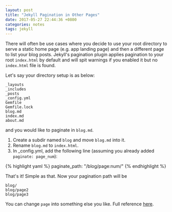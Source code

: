 ```yaml
---
layout: post
title: "Jekyll Pagination in Other Pages"
date: 2017-05-27 22:44:36 +0800
categories: notes
tags: jekyll
---
```


There will often be use cases where you decide to use your root directory to serve a static home page (e.g. app landing page) and then a different page to list your blog posts. Jekyll's pagination plugin applies pagination to your root `index.html` by default and will spit warnings if you enabled it but no `index.html` file is found.

Let's say your directory setup is as below:

```
_layouts
_includes
_posts
_config.yml
Gemfile
Gemfile.lock
blog.md
index.md
about.md
```
and you would like to paginate in `blog.md`.

1. Create a subdir named `blog` and move `blog.md` into it.
2. Rename `blog.md` to `index.html`.
3. In _config.yml, add the following line (assuming you already added `paginate: page_num`):

{% highlight yaml %}
paginate_path: "/blog/page:num/"
{% endhighlight %}

That's it! Simple as that. Now your pagination path will be

```
blog/
blog/page2
blog/page3
```

You can change `page` into something else you like. Full reference [here](https://jekyllrb.com/docs/pagination/).